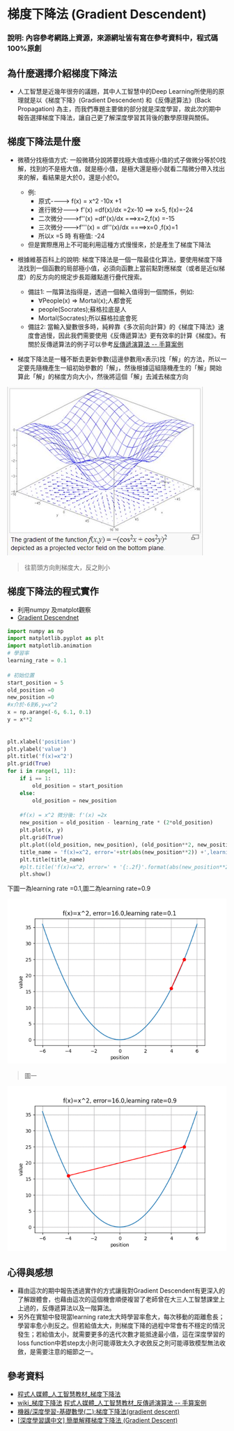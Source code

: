 # 梯度下降法 (Gradient Descendent)
### 說明: 內容參考網路上資源，來源網址皆有寫在參考資料中，程式碼100%原創

## 為什麼選擇介紹梯度下降法 

* 人工智慧是近幾年很夯的議題，其中人工智慧中的Deep Learning所使用的原理就是以《梯度下降》(Gradient Descendent) 和《反傳遞算法》(Back Propagation) 為主，而我們專題主要做的部分就是深度學習，故此次的期中報告選擇梯度下降法，讓自己更了解深度學習其背後的數學原理與關係。

## 梯度下降法是什麼
* 微積分找極值方式: 一般微積分說將要找極大值或極小值的式子做微分等於0找解，找到的不是極大值，就是極小值，是極大還是極小就看二階微分帶入找出來的解，看結果是大於0，還是小於0。
    * 例:
        * 原式----> f(x) = x^2 -10x +1
        * 進行微分---> f'(x) =df(x)/dx =2x-10 ==> x=5, f(x)=-24
        * 二次微分--->f''(x) =df'(x)/dx ===>x=2,f(x) =-15
        * 三次微分--->f'''(x) = df''(x)/dx ====>x=0 ,f(x)=1
        * 所以x =5 時 有極值: -24
    * 但是實際應用上不可能利用這種方式慢慢來，於是產生了梯度下降法
    
* 根據維基百科上的說明: 梯度下降法是一個一階最佳化算法，要使用梯度下降法找到一個函數的局部極小值，必須向函數上當前點對應梯度（或者是近似梯度）的反方向的規定步長距離點進行疊代搜索。
    * 備註1: 一階算法指得是，透過一個輸入值得到一個關係，例如:
        * ∀People(x) => Mortal(x);人都會死
        * people(Socrates);蘇格拉底是人
        * Mortal(Socrates);所以蘇格拉底會死
    * 備註2: 當輸入變數很多時，純粹靠《多次前向計算》的《梯度下降法》速度會過慢，因此我們需要使用《反傳遞算法》更有效率的計算《梯度》。有關於反傳遞算法的例子可以參考[反傳遞演算法 -- 手算案例](https://programmermedia.org/root/%E9%99%B3%E9%8D%BE%E8%AA%A0/%E8%AA%B2%E7%A8%8B/%E4%BA%BA%E5%B7%A5%E6%99%BA%E6%85%A7/07-neural/03-net/%E5%8F%8D%E5%82%B3%E9%81%9E%E6%BC%94%E7%AE%97%E6%B3%95%E6%89%8B%E7%AE%97%E6%A1%88%E4%BE%8B.md)

* 梯度下降法是一種不斷去更新參數(這邊參數用x表示)找「解」的方法，所以一定要先隨機產生一組初始參數的「解」，然後根據這組隨機產生的「解」開始算此「解」的梯度方向大小，然後將這個「解」去減去梯度方向


![梯度圖片](https://github.com/cycyucheng1010/sa110a/blob/master/mid_tern/img/img1.jpg)
>往箭頭方向則梯度大，反之則小

## 梯度下降法的程式實作
* 利用numpy 及matplot觀察
* [Gradient Descendnet](/code/gd2.py)
``` python
import numpy as np
import matplotlib.pyplot as plt
import matplotlib.animation
# 學習率
learning_rate = 0.1

# 初始位置
start_position = 5
old_position =0
new_position =0
#x介於-6到6,y=x^2
x = np.arange(-6, 6.1, 0.1)
y = x**2


plt.xlabel('position')
plt.ylabel('value')
plt.title('f(x)=x^2')
plt.grid(True)
for i in range(1, 11):
    if i == 1:
        old_position = start_position
    else:
        old_position = new_position
    
    #f(x) = x^2 微分後: f'(x) =2x
    new_position = old_position - learning_rate * (2*old_position)
    plt.plot(x, y)
    plt.grid(True)
    plt.plot((old_position, new_position), (old_position**2, new_position**2), 'ro-')
    title_name = 'f(x)=x^2, error='+str(abs(new_position**2)) +',learning rate='+str(learning_rate)
    plt.title(title_name)
    #plt.title('f(x)=x^2, error=' + '{:.2f}'.format(abs(new_position**2)) +',learning rate='+'{:2.f}'.format(learning_rate))
    plt.show()
```
下圖一為learning rate =0.1,圖二為learning rate=0.9

![learning rate =0.1](img/output_ema4yj.gif)
>圖一

![learning rate =0.9](img/Webp.net-gifmaker.gif)

## 心得與感想
* 藉由這次的期中報告透過實作的方式讓我對Gradient Descendent有更深入的了解跟體會，也藉由這次的這個機會順便複習了老師曾在大三人工智慧課堂上上過的，反傳遞算法以及一階算法。
* 另外在實驗中發現當learning rate太大時學習率愈大，每次移動的距離愈長；學習率愈小則反之。但若給值太大，則梯度下降的過程中常會有不穩定的情況發生；若給值太小，就需要更多的迭代次數才能抵達最小值，這在深度學習的loss function中若step太小則可能導致太久才收斂反之則可能導致模型無法收斂，是需要注意的細節之一。


## 參考資料
* [程式人媒體_人工智慧教材_梯度下降法](https://programmermedia.org/root/%E9%99%B3%E9%8D%BE%E8%AA%A0/%E8%AA%B2%E7%A8%8B/%E4%BA%BA%E5%B7%A5%E6%99%BA%E6%85%A7/07-neural/02-gradient/%E6%A2%AF%E5%BA%A6%E4%B8%8B%E9%99%8D%E6%B3%95.md)
* [wiki_梯度下降法](https://zh.wikipedia.org/wiki/%E6%A2%AF%E5%BA%A6%E4%B8%8B%E9%99%8D%E6%B3%95)
[程式人媒體_人工智慧教材_反傳遞演算法 -- 手算案例](https://programmermedia.org/root/%E9%99%B3%E9%8D%BE%E8%AA%A0/%E8%AA%B2%E7%A8%8B/%E4%BA%BA%E5%B7%A5%E6%99%BA%E6%85%A7/07-neural/03-net/%E5%8F%8D%E5%82%B3%E9%81%9E%E6%BC%94%E7%AE%97%E6%B3%95%E6%89%8B%E7%AE%97%E6%A1%88%E4%BE%8B.md)
* [機器/深度學習-基礎數學(二):梯度下降法(gradient descent)](https://chih-sheng-huang821.medium.com/%E6%A9%9F%E5%99%A8%E5%AD%B8%E7%BF%92-%E5%9F%BA%E7%A4%8E%E6%95%B8%E5%AD%B8-%E4%BA%8C-%E6%A2%AF%E5%BA%A6%E4%B8%8B%E9%99%8D%E6%B3%95-gradient-descent-406e1fd001f)
* [[深度學習講中文] 簡單解釋梯度下降法 (Gradient Descent)](https://medium.com/@arlen.mg.lu/%E6%B7%B1%E5%BA%A6%E5%AD%B8%E7%BF%92%E8%AC%9B%E4%B8%AD%E6%96%87-gradient-descent-b2a658815c72)

